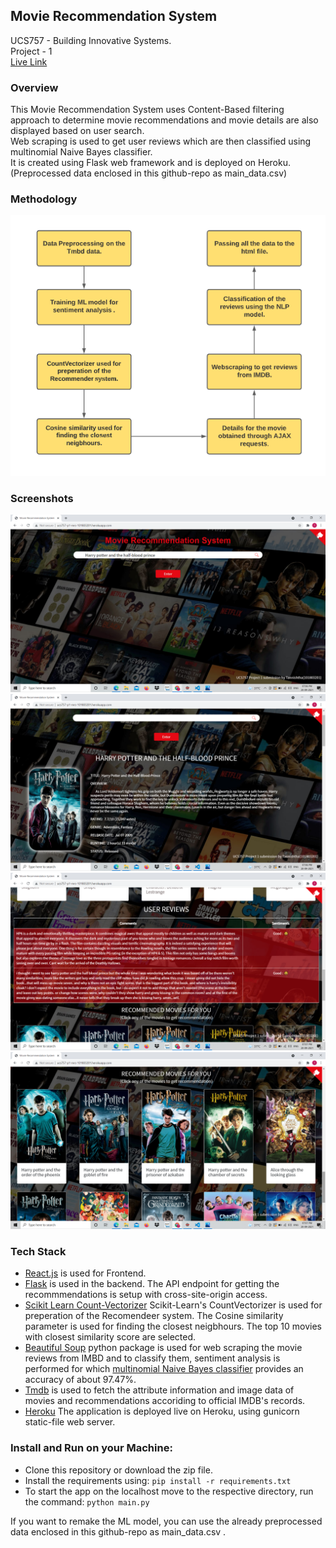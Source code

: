 ## Movie Recommendation System
UCS757 - Building Innovative Systems. <br />
Project - 1 <br />
[Live Link](https://ucs757-p1-mrs-101803201.herokuapp.com/) 
### Overview
This Movie Recommendation System uses Content-Based filtering approach to determine movie recommendations and movie details are also displayed based on user search. <br />
Web scraping is used to get user reviews which are then classified using multinomial Naive Bayes classifier.  <br />
It is created using Flask web framework and is deployed on Heroku. <br />
(Preprocessed data enclosed in this github-repo as main_data.csv)
### Methodology
![Flowchart](https://github.com/episkey24/Movie-Recommendation-System/blob/main/Screenshots/Screenshot%20(79).png)
### Screenshots
![Home Page](https://github.com/episkey24/Movie-Recommendation-System/blob/main/Screenshots/Screenshot%20(73).png) <br />
![Details](https://github.com/episkey24/Movie-Recommendation-System/blob/main/Screenshots/Screenshot%20(74).png) <br />
![Reviews](https://github.com/episkey24/Movie-Recommendation-System/blob/main/Screenshots/Screenshot%20(76).png) <br />
![Recommendations](https://github.com/episkey24/Movie-Recommendation-System/blob/main/Screenshots/Screenshot%20(77).png)
### Tech Stack
- [React.js](https://github.com/facebook/react) is used for Frontend.
- [Flask](https://github.com/pallets/flask) is used in the backend. The API endpoint for getting the recommmendations is setup with cross-site-origin access.
- [Scikit Learn Count-Vectorizer](https://github.com/scikit-learn/scikit-learn) Scikit-Learn's CountVectorizer is used for preperation of the Recomendeer system. The Cosine similarity parameter is used for finding the closest neigbhours. The top 10 movies with closest similarity score are selected.
- [Beautiful Soup](https://www.crummy.com/software/BeautifulSoup/bs4/doc/) python package is used for web scraping the movie reviews from IMBD and to classify them, sentiment analysis is performed for which [multinomial Naive Bayes classifier](https://scikit-learn.org/stable/modules/generated/sklearn.naive_bayes.MultinomialNB.html) provides an accuracy of about 97.47%.
- [Tmdb](https://github.com/gajus/tmdb) is used to fetch the attribute information and image data of movies and recommendations accoriding to official IMDB's records.
- [Heroku](https://github.com/heroku/heroku-buildpack-python) The application is deployed live on Heroku, using gunicorn static-file web server.
### Install and Run on your Machine:
- Clone this repository or download the zip file.
- Install the requirements using: ``` pip install -r requirements.txt ```
- To start the app on the localhost move to the respective directory, run the command: ``` python main.py ```

If you want to remake the ML model, you can use the already preprocessed data enclosed in this github-repo as main_data.csv .
